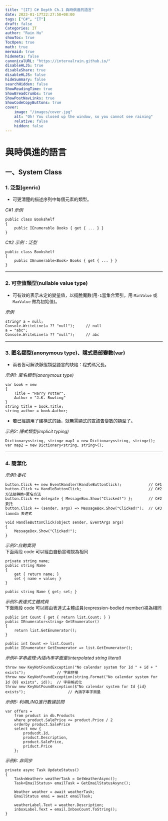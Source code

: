 ```yaml
---
title: "[IT] C# Depth Ch.1 與時俱進的語言"
date: 2023-01-17T22:27:58+08:00
tags: ["C#", "IT"]
draft: false
Categories: IT
author: "Rain Hu"
showToc: true
TocOpen: true
math: true
mermaid: true
hidemeta: false
canonicalURL: "https://intervalrain.github.io/"
disableHLJS: true
disableShare: true
disableHLJS: false
hideSummary: false
searchHidden: false
ShowReadingTime: true
ShowBreadCrumbs: true
ShowPostNavLinks: true
ShowCodeCopyButtons: true
cover:
    image: "/images/cover.jpg"
    alt: "Oh! You closed up the window, so you cannot see raining"
    relative: false
    hidden: false
---
```

# 與時俱進的語言
## 一、System Class
### 1. 泛型(genric)
+ 可更清楚的描述序列中每個元素的類型。  

*C#1 示例*
```Csharp
public class Bookshelf
{
    public IEnumerable Books { get { ... } }
}
```
*C#2 示例：泛型*
```Csharp
public class Bookshelf
{
	public IEnumerable<Book> Books { get { ... } }
}
```
---
### 2. 可空值類型(nullable value type)
+ 可有效的表示未定的變量值，以擺脫魔數(用`-1`當集合索引，用 `MinValue` 或 `MaxValue` 做為初始值)。  

*示例*
```Csharp
string? a = null;
Console.WriteLine(a ?? "null");		// null
a = "abc";
Console.WriteLine(a ?? "null");		// abc
```
---
### 3. 匿名類型(anonymous type)、隱式局部變數(var)
+ 兩者皆可解決靜態類型語言的缺陷：程式碼冗長。  

*示例1: 匿名類型(anonymous type)*
```Csharp
var book = new 
{
	Title = "Harry Potter",
	Author = "J.K. Rowling"
}
string title = book.Title;
string author = book.Author;
```
+ 若已經調用了建構式的話，就無需顯式的宣該告變數的類型了。  

*示例2: 隱式類型(implicit typing)*
```Csharp
Dictionary<string, string> map1 = new Dictionary<string, string>();
var map2 = new Dictionary<string, string>();
```
---
### 4. 簡潔化
*示例1:委托*
```Csharp
button.Click += new EventHandler(HandleButtonClick);			// C#1
button.Click += HandleButtonClick;								// C#2 方法組轉換+匿名方法
button.Click += delegate { MessageBox.Show("Clicked!") };		// C#2 委托
button.Click += (sender, args) => MessageBox.Show("Clicked!");	// C#3 lamnda 表達式

void HandleButtonClick(object sender, EventArgs args)
{
	MessageBox.Show("Clicked!");
}
```
*示例2:自動實現*  
下面兩段 code 可以經由自動實現視為相同
```Csharp
private string name;
public string Name
{
	get { return name; }
	set { name = value; }
}
```
```Csharp
public string Name { get; set; }
```
*示例3:表達式主體成員*  
下面兩段 code 可以經由表達式主體成員(expression-bodied member)視為相同
```Csharp
public int Count { get { return list.Count; } }
public IEnumerator<string> GetEnumerator()
{
	return list.GetEnumerator();
}
```
```Csharp
public int Count => list.Count;
public IEnumerator GetEnumerator => list.GetEnumerator();
```

*示例4:字串處理:內插內串字面量(interpolated string literal)*
```Csharp
throw new KeyNotFoundException("No calendar system for Id " + id + " exists");				// 字串拼接
throw new KeyNotFoundException(string.Format("No calendar system for Id {0} exists", id));	// 字串格式化
throw new KeyNotFoundException($"No calendar system for Id {id} exists");					// 內插字串字面量
```

*示例5: 利用LINQ進行數據訪問*
```Csharp
var offers = 
	from product in db.Products
	where product.SalePrice <= product.Price / 2
	orderby product.SalePrice
	select new {
		producdt.Id, 
		product.Description, 
		product.SalePrice, 
		priduct.Price
	};
```

*示例6: 非同步*
```Csharp
private async Task UpdateStatus()
{
	Task<Weather> weatherTask = GetWeatherAsync();
	Task<EmailStatus> emailTask = GetEmailStatusAsync();

	Weather weather = await weatherTask;
	EmailStatus emai = await emailTask;

	weatherLabel.Text = weather.Description;
	inboxLabel.Text = email.InboxCount.ToString();
}
```